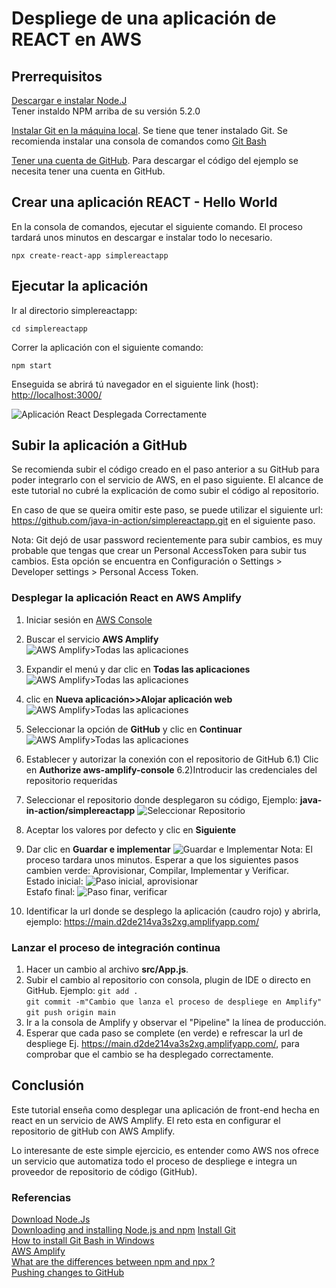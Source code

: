 # Despliege de una aplicación de REACT en AWS

## Prerrequisitos

[Descargar e instalar Node.J](https://nodejs.org/en/download/)  
Tener instaldo NPM arriba de su versión 5.2.0

[Instalar Git en la máquina local](https://github.com/git-guides/install-git). Se tiene que tener instalado Git. Se recomienda instalar una consola de comandos como [Git Bash](https://www.educative.io/edpresso/how-to-install-git-bash-in-windows)

[Tener una cuenta de GitHub](https://github.com/). Para descargar el código del ejemplo se necesita tener una cuenta en GitHub.


## Crear una aplicación REACT - Hello World

En la consola de comandos, ejecutar el siguiente comando. El proceso tardará unos minutos en descargar e instalar todo lo necesario.

`npx create-react-app simplereactapp`

## Ejecutar la aplicación 

Ir al directorio simplereactapp:

`cd simplereactapp`

Correr la aplicación con el siguiente comando:

`npm start`

Enseguida se abrirá tú navegador en el siguiente link (host):  
[http://localhost:3000/](http://localhost:3000/)

![Aplicación React Desplegada Correctamente](/img/reac_app_desplegada.png)

## Subir la aplicación a GitHub

Se recomienda subir el código creado en el paso anterior a su GitHub para poder integrarlo con el servicio de AWS, en el paso siguiente. El alcance de este tutorial no cubré la explicación de como subir el código al repositorio.

En caso de que se queira omitir este paso, se puede utilizar el siguiente url: 
https://github.com/java-in-action/simplereactapp.git en el siguiente paso.

Nota: Git dejó de usar password recientemente para subir cambios, es muy probable que tengas que crear un Personal AccessToken para subir tus cambios. Esta opción se encuentra en Configuración o Settings > Developer settings > Personal Access Token.


### Desplegar la aplicación React en AWS Amplify

1) Iniciar sesión en [AWS Console](https://aws.amazon.com/es/)  
2) Buscar el servicio **AWS Amplify**  
![AWS Amplify>Todas las aplicaciones](/img/aws_amplify.jpg)  
3) Expandir el menú y dar clic en **Todas las aplicaciones**  
![AWS Amplify>Todas las aplicaciones](/img/todas_las_aplicaciones.jpg)  
4) clic en **Nueva aplicación>>Alojar aplicación web**  
![AWS Amplify>Todas las aplicaciones](/img/alojar_aplicacion.jpg)
5) Seleccionar la opción de **GitHub** y clic en **Continuar**  
![AWS Amplify>Todas las aplicaciones](/img/opcion_git_hub.jpg)
6) Establecer y autorizar la conexión con el repositorio de GitHub
    6.1) Clic en **Authorize aws-amplify-console**
    6.2)Introducir las credenciales del repositorio requeridas
7) Seleccionar el repositorio donde desplegaron su código, Ejemplo: **java-in-action/simplereactapp** 
![Seleccionar Repositorio](/img/seleccionar_repo.jpg)
8) Aceptar los valores por defecto y clic en **Siguiente**
9) Dar clic en **Guardar e implementar**
![Guardar e Implementar](/img/guardar_implementar.jpg)
Nota: El proceso tardara unos minutos. Esperar a que los siguientes pasos cambien verde: Aprovisionar, Compilar, Implementar y Verificar.  
Estado inicial:
![Paso inicial, aprovisionar](/img/paso_aprovisionar.jpg)  
Estafo final:
![Paso finar, verificar](/img/paso_fina_verificar.jpg)

10) Identificar la url donde se desplego la aplicación (caudro rojo) y abrirla, ejemplo: https://main.d2de214va3s2xg.amplifyapp.com/

### Lanzar el proceso de integración continua
1) Hacer un cambio al archivo **src/App.js**.
2) Subir el cambio al repositorio con consola, plugin de IDE o directo en GitHub.
Ejemplo:
`git add .`  
`git commit -m"Cambio que lanza el proceso de despliege en Amplify"`  
`git push origin main`
3) Ir a la consola de Amplify y observar el "Pipeline" la línea de producción.
4) Esperar que cada paso se complete (en verde) e refrescar la url de despliege Ej. https://main.d2de214va3s2xg.amplifyapp.com/, para comprobar que el cambio se ha desplegado correctamente.


## Conclusión
Este tutorial enseña como desplegar una aplicación de front-end hecha en react en un servicio de AWS Amplify. El reto esta en configurar el repositorio de gitHub con AWS Amplify. 

Lo interesante de este simple ejercicio, es entender como AWS nos ofrece un servicio que automatiza todo el proceso de despliege e integra un proveedor de repositorio de código (GitHub). 

### Referencias

[Download Node.Js](https://nodejs.org/en/download/)  
[Downloading and installing Node.js and npm](https://docs.npmjs.com/downloading-and-installing-node-js-and-npm)
[Install Git](https://github.com/git-guides/install-git)  
[How to install Git Bash in Windows](https://www.educative.io/edpresso/how-to-install-git-bash-in-windows)  
[AWS Amplify](https://aws.amazon.com/es/amplify/)  
[What are the differences between npm and npx ?](https://www.geeksforgeeks.org/what-are-the-differences-between-npm-and-npx/#:~:text=NPX%3A%20The%20npx%20stands%20for,without%20even%20installing%20that%20package.)  
[Pushing changes to GitHub](https://docs.github.com/en/desktop/contributing-and-collaborating-using-github-desktop/making-changes-in-a-branch/pushing-changes-to-github)





